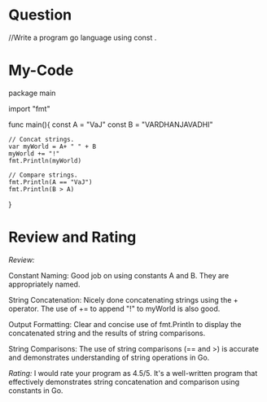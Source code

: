# Question
//Write a program go language using const . 

# My-Code
package main

import "fmt"

func main(){
	const A = "VaJ"
	const B = "VARDHANJAVADHI"
	
	// Concat strings.
	var myWorld = A+ " " + B
	myWorld += "!"
	fmt.Println(myWorld) 
	
	// Compare strings.
	fmt.Println(A == "VaJ") 
	fmt.Println(B > A) 
}

# Review and Rating
*Review:*

Constant Naming: Good job on using constants A and B. They are appropriately named.

String Concatenation: Nicely done concatenating strings using the + operator. The use of += to append "!" to myWorld is also good.

Output Formatting: Clear and concise use of fmt.Println to display the concatenated string and the results of string comparisons.

String Comparisons: The use of string comparisons (== and >) is accurate and demonstrates understanding of string operations in Go.

*Rating:*
I would rate your program as 4.5/5. It's a well-written program that effectively demonstrates string concatenation and comparison using constants in Go.